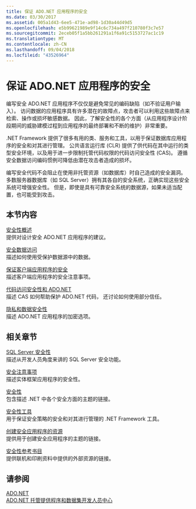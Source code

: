 ```yaml
---
title: 保证 ADO.NET 应用程序的安全
ms.date: 03/30/2017
ms.assetid: 005a1d43-6ee5-471e-ad98-1d30a44d49d5
ms.openlocfilehash: e5b99621989e9f14c6c734a497f210780f3c7e57
ms.sourcegitcommit: 2eceb05f1a5bb261291a1f6a91c5153727ac1c19
ms.translationtype: MT
ms.contentlocale: zh-CN
ms.lasthandoff: 09/04/2018
ms.locfileid: "43526964"
---
```

# <a name="securing-adonet-applications"></a>保证 ADO.NET 应用程序的安全
编写安全 ADO.NET 应用程序不仅仅是避免常见的编码缺陷（如不验证用户输入）。 访问数据的应用程序具有许多潜在的故障点，攻击者可以利用这些故障点来检索、操作或损坏敏感数据。 因此，了解安全性的各个方面（从应用程序设计阶段期间的威胁建模过程到应用程序的最终部署和不断的维护）非常重要。  
  
 .NET Framework 提供了很多有用的类、服务和工具，以用于保证数据库应用程序的安全和对其进行管理。 公共语言运行库 (CLR) 提供了供代码在其中运行的类型安全环境，以及用于进一步限制托管代码权限的代码访问安全性 (CAS)。 遵循安全数据访问编码惯例可降低由潜在攻击者造成的损坏。  
  
 编写安全代码不会阻止在使用非托管资源（如数据库）时自己造成的安全漏洞。 多数服务器数据库（如 SQL Server）拥有其各自的安全系统，正确实现这些安全系统可增强安全性。 但是，即使是具有可靠安全系统的数据源，如果未适当配置，也可能受到攻击。  
  
## <a name="in-this-section"></a>本节内容  
 [安全性概述](../../../../docs/framework/data/adonet/security-overview.md)  
 提供对设计安全 ADO.NET 应用程序的建议。  
  
 [安全数据访问](../../../../docs/framework/data/adonet/secure-data-access.md)  
 描述如何使用受保护数据源中的数据。  
  
 [保证客户端应用程序的安全](../../../../docs/framework/data/adonet/secure-client-applications.md)  
 描述客户端应用程序的安全注意事项。  
  
 [代码访问安全性和 ADO.NET](../../../../docs/framework/data/adonet/code-access-security.md)  
 描述 CAS 如何帮助保护 ADO.NET 代码， 还讨论如何使用部分信任。  
  
 [隐私和数据安全性](../../../../docs/framework/data/adonet/privacy-and-data-security.md)  
 描述 ADO.NET 应用程序的加密选项。  
  
## <a name="related-sections"></a>相关章节  
 [SQL Server 安全性](../../../../docs/framework/data/adonet/sql/sql-server-security.md)  
 描述从开发人员角度来讲的 SQL Server 安全功能。  
  
 [安全注意事项](../../../../docs/framework/data/adonet/ef/security-considerations.md)  
 描述实体框架应用程序的安全性。  
  
 [安全性](../../../../docs/standard/security/index.md)  
 包含描述 .NET 中各个安全方面的主题的链接。  
  
 [安全性工具](https://msdn.microsoft.com/library/2a3eb98a-2de6-4fba-b41c-01a74d354c11)  
 用于保证安全策略的安全和对其进行管理的 .NET Framework 工具。  
  
 [创建安全应用程序的资源](https://msdn.microsoft.com/library/0ebf5f69-76f2-498a-a2df-83cf3443e132)  
 提供用于创建安全应用程序的主题的链接。  
  
 [安全性参考书目](/visualstudio/ide/security-bibliography)  
 提供联机和印刷资料中提供的外部资源的链接。  
  
## <a name="see-also"></a>请参阅  
 [ADO.NET](../../../../docs/framework/data/adonet/index.md)  
 [ADO.NET 托管提供程序和数据集开发人员中心](https://go.microsoft.com/fwlink/?LinkId=217917)
